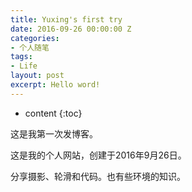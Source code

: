 ```yaml
---
title: Yuxing's first try
date: 2016-09-26 00:00:00 Z
categories:
- 个人随笔
tags:
- Life
layout: post
excerpt: Hello word!
---
```


* content
{:toc}

这是我第一次发博客。

这是我的个人网站，创建于2016年9月26日。

分享摄影、轮滑和代码。也有些环境的知识。
